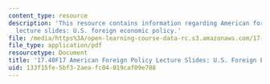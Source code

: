 ```yaml
---
content_type: resource
description: 'This resource contains information regarding American foreign policy
  lecture slides: U.S. foreign economic policy.'
file: /media/https%3A/open-learning-course-data-rc.s3.amazonaws.com/17-40-american-foreign-policy-past-present-and-future-fall-2017/133f15fe5bf32aeafc04019caf09e788_MIT17_40F17_USForinEconPol.pdf
file_type: application/pdf
resourcetype: Document
title: '17.40F17 American Foreign Policy Lecture Slides: U.S. Foreign Economic Policy'
uid: 133f15fe-5bf3-2aea-fc04-019caf09e788
---
```

